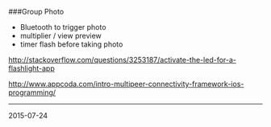 ###Group Photo

* Bluetooth to trigger photo
* multiplier / view preview
* timer flash before taking photo


http://stackoverflow.com/questions/3253187/activate-the-led-for-a-flashlight-app

http://www.appcoda.com/intro-multipeer-connectivity-framework-ios-programming/


---
2015-07-24